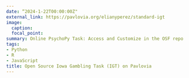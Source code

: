 ```yaml
---
date: “2024-1-22T00:00:00Z"
external_link: https://pavlovia.org/elianyperez/standard-igt
image:
  caption:
  focal_point:
summary: Online PsychoPy Task: Access and Customize in the OSF repo
tags:
- Python
- R
- JavaScript
title: Open Source Iowa Gambling Task (IGT) on Pavlovia
---
```


